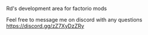 
Rd's development area for factorio mods

Feel free to message me on discord with any questions
https://discord.gg/zZ7XyDzZRy
